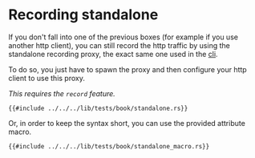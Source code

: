# Recording standalone

If you don't fall into one of the previous boxes (for example if you use another http client), you can still record the http
traffic by using the standalone recording proxy, the exact same one used in the [cli](../cli.md).  

To do so, you just have to spawn the proxy and then configure your http client to use this proxy.

*This requires the `record` feature.*

```rust,ignore,noplayground,edition2021
{{#include ../../../lib/tests/book/standalone.rs}}
```

Or, in order to keep the syntax short, you can use the provided attribute macro.

```rust,ignore,noplayground,edition2021
{{#include ../../../lib/tests/book/standalone_macro.rs}}
```